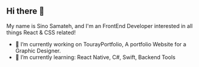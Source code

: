 ## Hi there 👋

My name is Sino Samateh, and I'm an FrontEnd Developer interested in all things React & CSS related!

- 🔭 I’m currently working on TourayPortfolio, A portfolio Website for a Graphic Designer.
- 🌱 I’m currently learning: React Native, C#, Swift, Backend Tools

<!--
**SinoDip/SinoDip** is a ✨ _special_ ✨ repository because its `README.md` (this file) appears on your GitHub profile.

Here are some ideas to get you started:

- 🔭 I’m currently working on ...
- 🌱 I’m currently learning ...
- 👯 I’m looking to collaborate on ...
- 🤔 I’m looking for help with ...
- 💬 Ask me about ...
- 📫 How to reach me: ...
- 😄 Pronouns: ...
- ⚡ Fun fact: ...
-->
